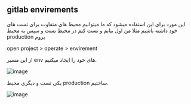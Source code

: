 ## gitlab envirements

این مورد برای این استفاده میشود که ما میتوانیم محیط های متفاوت برای تست های خود داشته باشیم
مثلا من اول بیایم و تست کنم در محیط تست و سپس به محیط production بروم

open project > operate > envirement


از این مسیر env های خود را ایجاد میکنیم.

![image](https://github.com/user-attachments/assets/a6a8c0c5-6542-4a34-997e-29aacfef2044)

یکی تست و دیگری محیط production ساختیم.






![image](https://github.com/user-attachments/assets/b9a2590e-081f-45be-b060-ac3da8d3e1ff)
